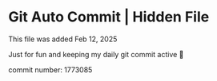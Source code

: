 # Git Auto Commit | Hidden File

This file was added Feb 12, 2025

Just for fun and keeping my daily git commit active 🤪

commit number: 1773085
